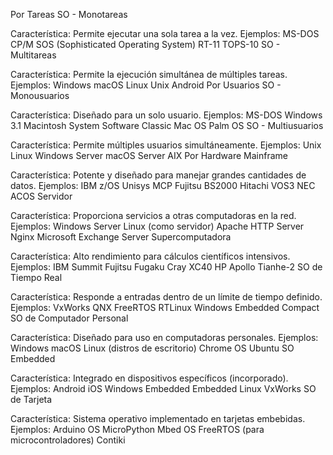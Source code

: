 Por Tareas
SO - Monotareas

Característica: Permite ejecutar una sola tarea a la vez.
Ejemplos:
MS-DOS
CP/M
SOS (Sophisticated Operating System)
RT-11
TOPS-10
SO - Multitareas

Característica: Permite la ejecución simultánea de múltiples tareas.
Ejemplos:
Windows
macOS
Linux
Unix
Android
Por Usuarios
SO - Monousuarios

Característica: Diseñado para un solo usuario.
Ejemplos:
MS-DOS
Windows 3.1
Macintosh System Software
Classic Mac OS
Palm OS
SO - Multiusuarios

Característica: Permite múltiples usuarios simultáneamente.
Ejemplos:
Unix
Linux
Windows Server
macOS Server
AIX
Por Hardware
Mainframe

Característica: Potente y diseñado para manejar grandes cantidades de datos.
Ejemplos:
IBM z/OS
Unisys MCP
Fujitsu BS2000
Hitachi VOS3
NEC ACOS
Servidor

Característica: Proporciona servicios a otras computadoras en la red.
Ejemplos:
Windows Server
Linux (como servidor)
Apache HTTP Server
Nginx
Microsoft Exchange Server
Supercomputadora

Característica: Alto rendimiento para cálculos científicos intensivos.
Ejemplos:
IBM Summit
Fujitsu Fugaku
Cray XC40
HP Apollo
Tianhe-2
SO de Tiempo Real

Característica: Responde a entradas dentro de un límite de tiempo definido.
Ejemplos:
VxWorks
QNX
FreeRTOS
RTLinux
Windows Embedded Compact
SO de Computador Personal

Característica: Diseñado para uso en computadoras personales.
Ejemplos:
Windows
macOS
Linux (distros de escritorio)
Chrome OS
Ubuntu
SO Embedded

Característica: Integrado en dispositivos específicos (incorporado).
Ejemplos:
Android
iOS
Windows Embedded
Embedded Linux
VxWorks
SO de Tarjeta

Característica: Sistema operativo implementado en tarjetas embebidas.
Ejemplos:
Arduino OS
MicroPython
Mbed OS
FreeRTOS (para microcontroladores)
Contiki
